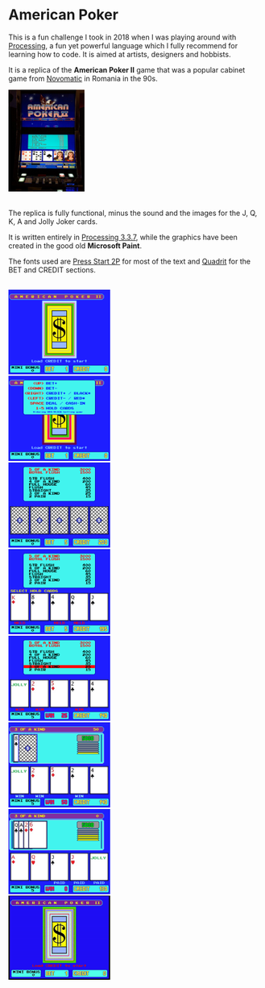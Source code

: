 # **American Poker**

This is a fun challenge I took in 2018 when I was playing around with [Processing](https://processing.org/), a fun yet powerful language which I fully recommend for learning how to code. It is aimed at artists, designers and hobbists.

It is a replica of the **American Poker II** game that was a popular cabinet game from [Novomatic](https://www.novomatic.com/en) in Romania in the 90s.

<img src="./img/ampkr.jpg" alt="American Poker 2 Cabinet" width="30%" />
<br><br>

The replica is fully functional, minus the sound and the images for the J, Q, K, A and Jolly Joker cards.

It is written entirely in [Processing 3.3.7](https://processing.org/), while the graphics have been created in the good old **Microsoft Paint**.

The fonts used are [Press Start 2P](https://fonts.google.com/specimen/Press+Start+2P) for most of the text and [Quadrit](https://www.dafont.com/quadrit.font) for the BET and CREDIT sections.
<br><br>

<img src="./img/ampkr1.png" alt="American Poker 2 Snapshot" width="40%" /><br>
<img src="./img/ampkr2.png" alt="American Poker 2 Snapshot" width="40%" /><br>
<img src="./img/ampkr3.png" alt="American Poker 2 Snapshot" width="40%" /><br>
<img src="./img/ampkr4.png" alt="American Poker 2 Snapshot" width="40%" /><br>
<img src="./img/ampkr5.png" alt="American Poker 2 Snapshot" width="40%" /><br>
<img src="./img/ampkr6.png" alt="American Poker 2 Snapshot" width="40%" /><br>
<img src="./img/ampkr7.png" alt="American Poker 2 Snapshot" width="40%" /><br>
<img src="./img/ampkr8.gif" alt="American Poker 2 Snapshot" width="40%" />